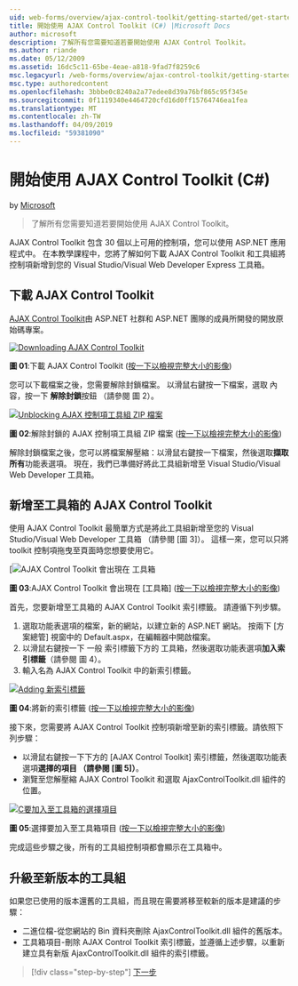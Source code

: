```yaml
---
uid: web-forms/overview/ajax-control-toolkit/getting-started/get-started-with-the-ajax-control-toolkit-cs
title: 開始使用 AJAX Control Toolkit (C#) |Microsoft Docs
author: microsoft
description: 了解所有您需要知道若要開始使用 AJAX Control Toolkit。
ms.author: riande
ms.date: 05/12/2009
ms.assetid: 16dc5c11-65be-4eae-a818-9fad7f8259c6
msc.legacyurl: /web-forms/overview/ajax-control-toolkit/getting-started/get-started-with-the-ajax-control-toolkit-cs
msc.type: authoredcontent
ms.openlocfilehash: 3bbbe0c8240a2a77edee8d39a76bf865c95f345e
ms.sourcegitcommit: 0f1119340e4464720cfd16d0ff15764746ea1fea
ms.translationtype: MT
ms.contentlocale: zh-TW
ms.lasthandoff: 04/09/2019
ms.locfileid: "59381090"
---
```

# <a name="get-started-with-the-ajax-control-toolkit-c"></a>開始使用 AJAX Control Toolkit (C#)

by [Microsoft](https://github.com/microsoft)

> 了解所有您需要知道若要開始使用 AJAX Control Toolkit。


AJAX Control Toolkit 包含 30 個以上可用的控制項，您可以使用 ASP.NET 應用程式中。 在本教學課程中，您將了解如何下載 AJAX Control Toolkit 和工具組將控制項新增到您的 Visual Studio/Visual Web Developer Express 工具箱。

## <a name="downloading-the-ajax-control-toolkit"></a>下載 AJAX Control Toolkit

[AJAX Control Toolkit](http://devexpress.com/act)由 ASP.NET 社群和 ASP.NET 團隊的成員所開發的開放原始碼專案。 


[![Downloading AJAX Control Toolkit](get-started-with-the-ajax-control-toolkit-cs/_static/image1.jpg)](get-started-with-the-ajax-control-toolkit-cs/_static/image1.png)

**圖 01**:下載 AJAX Control Toolkit ([按一下以檢視完整大小的影像](get-started-with-the-ajax-control-toolkit-cs/_static/image2.png))


您可以下載檔案之後，您需要解除封鎖檔案。 以滑鼠右鍵按一下檔案，選取 內容，按一下 **解除封鎖**按鈕 （請參閱 圖 2）。


[![Unblocking AJAX 控制項工具組 ZIP 檔案](get-started-with-the-ajax-control-toolkit-cs/_static/image2.jpg)](get-started-with-the-ajax-control-toolkit-cs/_static/image3.png)

**圖 02**:解除封鎖的 AJAX 控制項工具組 ZIP 檔案 ([按一下以檢視完整大小的影像](get-started-with-the-ajax-control-toolkit-cs/_static/image4.png))


解除封鎖檔案之後，您可以將檔案解壓縮：以滑鼠右鍵按一下檔案，然後選取**擷取所有**功能表選項。 現在，我們已準備好將此工具組新增至 Visual Studio/Visual Web Developer 工具箱。

## <a name="adding-the-ajax-control-toolkit-to-the-toolbox"></a>新增至工具箱的 AJAX Control Toolkit

使用 AJAX Control Toolkit 最簡單方式是將此工具組新增至您的 Visual Studio/Visual Web Developer 工具箱 （請參閱 [圖 3]）。 這樣一來，您可以只將 toolkit 控制項拖曳至頁面時您想要使用它。


[![AJAX Control Toolkit 會出現在 [工具箱](get-started-with-the-ajax-control-toolkit-cs/_static/image3.jpg)](get-started-with-the-ajax-control-toolkit-cs/_static/image5.png)

**圖 03**:AJAX Control Toolkit 會出現在 [工具箱] ([按一下以檢視完整大小的影像](get-started-with-the-ajax-control-toolkit-cs/_static/image6.png))


首先，您要新增至工具箱的 AJAX Control Toolkit 索引標籤。 請遵循下列步驟。

1. 選取功能表選項的檔案，新的網站，以建立新的 ASP.NET 網站。 按兩下 [方案總管] 視窗中的 Default.aspx，在編輯器中開啟檔案。
2. 以滑鼠右鍵按一下 一般 索引標籤下方的 工具箱，然後選取功能表選項**加入索引標籤**（請參閱 圖 4）。
3. 輸入名為 AJAX Control Toolkit 中的新索引標籤。


[![Adding 新索引標籤](get-started-with-the-ajax-control-toolkit-cs/_static/image4.jpg)](get-started-with-the-ajax-control-toolkit-cs/_static/image7.png)

**圖 04**:將新的索引標籤 ([按一下以檢視完整大小的影像](get-started-with-the-ajax-control-toolkit-cs/_static/image8.png))


接下來，您需要將 AJAX Control Toolkit 控制項新增至新的索引標籤。請依照下列步驟：

- 以滑鼠右鍵按一下下方的 [AJAX Control Toolkit] 索引標籤，然後選取功能表選項**選擇的項目 （請參閱 [圖 5]）**。
- 瀏覽至您解壓縮 AJAX Control Toolkit 和選取 AjaxControlToolkit.dll 組件的位置。


[![C要加入至工具箱的選擇項目](get-started-with-the-ajax-control-toolkit-cs/_static/image5.jpg)](get-started-with-the-ajax-control-toolkit-cs/_static/image9.png)

**圖 05**:選擇要加入至工具箱項目 ([按一下以檢視完整大小的影像](get-started-with-the-ajax-control-toolkit-cs/_static/image10.png))


完成這些步驟之後，所有的工具組控制項都會顯示在工具箱中。

## <a name="upgrading-to-a-new-version-of-the-toolkit"></a>升級至新版本的工具組

如果您已使用的版本還舊的工具組，而且現在需要將移至較新的版本是建議的步驟：

- 二進位檔-從您網站的 Bin 資料夾刪除 AjaxControlToolkit.dll 組件的舊版本。
- 工具箱項目-刪除 AJAX Control Toolkit 索引標籤，並遵循上述步驟，以重新建立具有新版 AjaxControlToolkit.dll 組件的索引標籤。

> [!div class="step-by-step"]
> [下一步](using-ajax-control-toolkit-controls-and-control-extenders-cs.md)
